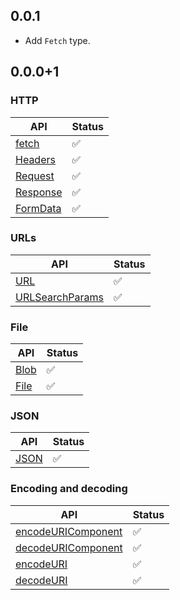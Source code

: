 ## 0.0.1

- Add `Fetch` type.

## 0.0.0+1

### HTTP

| API                                                                   | Status |
| --------------------------------------------------------------------- | ------ |
| [fetch](https://developer.mozilla.org/en-US/docs/Web/API/fetch)       | ✅     |
| [Headers](https://developer.mozilla.org/en-US/docs/Web/API/Headers)   | ✅     |
| [Request](https://developer.mozilla.org/en-US/docs/Web/API/Request)   | ✅     |
| [Response](https://developer.mozilla.org/en-US/docs/Web/API/Response) | ✅     |
| [FormData](https://developer.mozilla.org/en-US/docs/Web/API/FormData) | ✅     |

### URLs

| API                                                                                 | Status |
| ----------------------------------------------------------------------------------- | ------ |
| [URL](https://developer.mozilla.org/en-US/docs/Web/API/URL)                         | ✅     |
| [URLSearchParams](https://developer.mozilla.org/en-US/docs/Web/API/URLSearchParams) | ✅     |

### File

| API                                                           | Status |
| ------------------------------------------------------------- | ------ |
| [Blob](https://developer.mozilla.org/en-US/docs/Web/API/Blob) | ✅     |
| [File](https://developer.mozilla.org/en-US/docs/Web/API/File) | ✅     |

### JSON

| API                                                                                           | Status |
| --------------------------------------------------------------------------------------------- | ------ |
| [JSON](https://developer.mozilla.org/en-US/docs/Web/JavaScript/Reference/Global_Objects/JSON) | ✅     |

### Encoding and decoding

| API                                                                                                                       | Status |
| ------------------------------------------------------------------------------------------------------------------------- | ------ |
| [encodeURIComponent](https://developer.mozilla.org/en-US/docs/Web/JavaScript/Reference/Global_Objects/encodeURIComponent) | ✅     |
| [decodeURIComponent](https://developer.mozilla.org/en-US/docs/Web/JavaScript/Reference/Global_Objects/decodeURIComponent) | ✅     |
| [encodeURI](https://developer.mozilla.org/en-US/docs/Web/JavaScript/Reference/Global_Objects/encodeURI)                   | ✅     |
| [decodeURI](https://developer.mozilla.org/en-US/docs/Web/JavaScript/Reference/Global_Objects/decodeURI)                   | ✅     |
